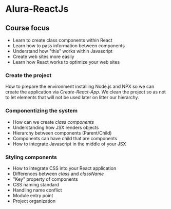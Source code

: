 # Alura-ReactJs

## Course focus

- Learn to create class components within React
- Learn how to pass information between components
- Understand how "this" works within Javascript
- Create web sites more easily
- Learn how React works to optimize your web sites

### Create the project

How to prepare the environment installing Node.js and NPX so we can create the application via *Create-React-App*.
We clean the project so as not to let elements that will not be used later on litter our hierarchy.

### Componentizing the system

- How can we create *class components*
- Understanding how JSX renders objects
- Hierarchy between components (Parent/Child)
- Components can have child that are components
- How to integrate Javascript in the middle of your JSX

### Styling components

- How to integrate CSS into your React application
- Differences between *class* and *className*
- "Key" property of components
- CSS naming standard
- Handling name conflict
- Module entry point
- Project organization